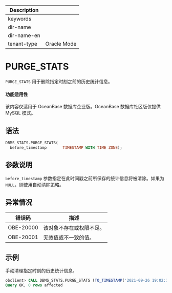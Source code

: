 | Description   |                 |
|---------------|-----------------|
| keywords      |                 |
| dir-name      |                 |
| dir-name-en   |                 |
| tenant-type   | Oracle Mode     |

# PURGE_STATS 

`PURGE_STATS` 用于删除指定时刻之前的历史统计信息。

  <main id="notice" >
    <h4>功能适用性</h4>
    <p>该内容仅适用于 OceanBase 数据库企业版。OceanBase 数据库社区版仅提供 MySQL 模式。</p>
  </main>

## 语法 

```sql
DBMS_STATS.PURGE_STATS( 
  before_timestamp       TIMESTAMP WITH TIME ZONE);
```

## 参数说明 

`before_timestamp` 参数指定在此时间戳之前所保存的统计信息将被清除。如果为 `NULL`，则使用自动清除策略。

## 异常情况 

|    错误码    |      描述      |
|-----------|--------------|
| OBE-20000 | 该对象不存在或权限不足。 |
| OBE-20001 | 无效值或不一致的值。   |


## 示例 

手动清理指定时刻的历史统计信息。

```sql
obclient> CALL DBMS_STATS.PURGE_STATS (TO_TIMESTAMP('2021-09-26 19:02:12.675729', 'YYYY-MM-DD HH24:MI:SS.FF'));
Query OK, 0 rows affected
```
